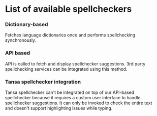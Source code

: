 # List of available spellcheckers

### Dictionary-based

Fetches language dictionaries once and performs spellchecking synchronously.

### API based

API is called to fetch and display spellchecker suggestions. 3rd party spellchecking services can be integrated using this method.

### Tansa spellchecker integration

Tansa spellchecker can't be integrated on top of our API-based spellchecker because it requires a custom user interface to handle spellchecker suggestions. It can only be invoked to check the entire text and doesn't support highlighting issues while typing.